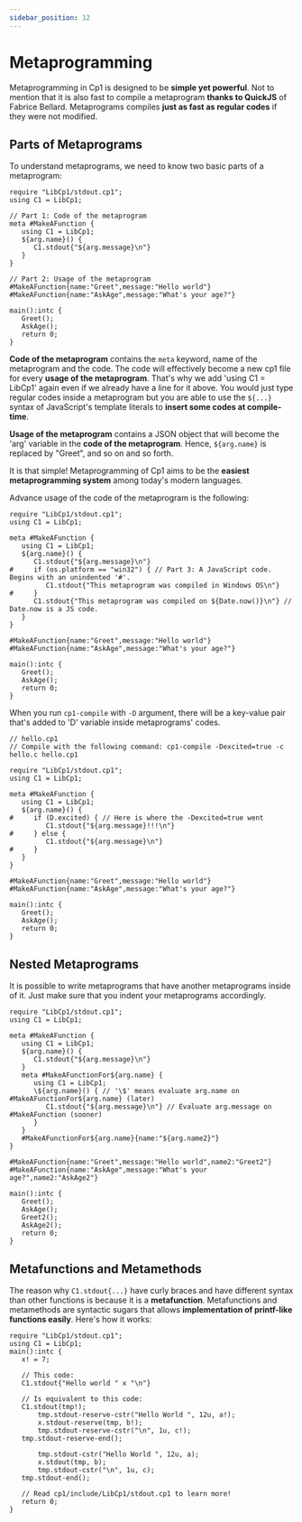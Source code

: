 ```yaml
---
sidebar_position: 12
---
```


# Metaprogramming
Metaprogramming in Cp1 is designed to be **simple yet powerful**. Not to mention that it is also fast to compile a metaprogram **thanks to QuickJS** of Fabrice Bellard. Metaprograms compiles **just as fast as regular codes** if they were not modified.

## Parts of Metaprograms
To understand metaprograms, we need to know two basic parts of a metaprogram:
```cpone
require "LibCp1/stdout.cp1";
using C1 = LibCp1;

// Part 1: Code of the metaprogram
meta #MakeAFunction {
   using C1 = LibCp1;
   ${arg.name}() {
      C1.stdout{"${arg.message}\n"}
   }
}

// Part 2: Usage of the metaprogram 
#MakeAFunction{name:"Greet",message:"Hello world"}
#MakeAFunction{name:"AskAge",message:"What's your age?"}

main():intc {
   Greet();
   AskAge();
   return 0;
}
```

**Code of the metaprogram** contains the `meta` keyword, name of the metaprogram and the code. The code will effectively become a new cp1 file for every **usage of the metaprogram**. That's why we add 'using C1 = LibCp1' again even if we already have a line for it above. You would just type regular codes inside a metaprogram but you are able to use the `${...}` syntax of JavaScript's template literals to **insert some codes at compile-time**.


**Usage of the metaprogram** contains a JSON object that will become the 'arg' variable in the **code of the metaprogram**. Hence, `${arg.name}` is replaced by "Greet", and so on and so forth.

It is that simple! Metaprogramming of Cp1 aims to be the **easiest metaprogramming system** among today's modern languages.

Advance usage of the code of the metaprogram is the following:
```cpone
require "LibCp1/stdout.cp1";
using C1 = LibCp1;

meta #MakeAFunction {
   using C1 = LibCp1;
   ${arg.name}() {
      C1.stdout{"${arg.message}\n"}
#     if (os.platform == "win32") { // Part 3: A JavaScript code. Begins with an unindented '#'.
         C1.stdout{"This metaprogram was compiled in Windows OS\n"}
#     }
      C1.stdout{"This metaprogram was compiled on ${Date.now()}\n"} // Date.now is a JS code.
   }
}

#MakeAFunction{name:"Greet",message:"Hello world"}
#MakeAFunction{name:"AskAge",message:"What's your age?"}

main():intc {
   Greet();
   AskAge();
   return 0;
}
```

When you run `cp1-compile` with `-D` argument, there will be a key-value pair that's added to 'D' variable inside metaprograms' codes.
```cpone
// hello.cp1
// Compile with the following command: cp1-compile -Dexcited=true -c hello.c hello.cp1

require "LibCp1/stdout.cp1";
using C1 = LibCp1;

meta #MakeAFunction {
   using C1 = LibCp1;
   ${arg.name}() {
#     if (D.excited) { // Here is where the -Dexcited=true went
         C1.stdout{"${arg.message}!!!\n"}
#     } else {
         C1.stdout{"${arg.message}\n"}
#     }
   }
}

#MakeAFunction{name:"Greet",message:"Hello world"}
#MakeAFunction{name:"AskAge",message:"What's your age?"}

main():intc {
   Greet();
   AskAge();
   return 0;
}
```

## Nested Metaprograms
It is possible to write metaprograms that have another metaprograms inside of it. Just make sure that you indent your metaprograms accordingly.
```cpone
require "LibCp1/stdout.cp1";
using C1 = LibCp1;

meta #MakeAFunction {
   using C1 = LibCp1;
   ${arg.name}() {
      C1.stdout{"${arg.message}\n"}
   }
   meta #MakeAFunctionFor${arg.name} {
      using C1 = LibCp1;
      \${arg.name}() { // '\$' means evaluate arg.name on #MakeAFunctionFor${arg.name} (later)
         C1.stdout{"${arg.message}\n"} // Evaluate arg.message on #MakeAFunction (sooner)
      }
   }
   #MakeAFunctionFor${arg.name}{name:"${arg.name2}"}
}

#MakeAFunction{name:"Greet",message:"Hello world",name2:"Greet2"}
#MakeAFunction{name:"AskAge",message:"What's your age?",name2:"AskAge2"}

main():intc {
   Greet();
   AskAge();
   Greet2();
   AskAge2();
   return 0;
}
```

## Metafunctions and Metamethods
The reason why `C1.stdout{...}` have curly braces and have different syntax than other functions is because it is a **metafunction**. Metafunctions and metamethods are syntactic sugars that allows **implementation of printf-like functions easily**. Here's how it works:
```cpone
require "LibCp1/stdout.cp1";
using C1 = LibCp1;
main():intc {
   x! = 7;

   // This code:
   C1.stdout{"Hello world " x "\n"}

   // Is equivalent to this code:
   C1.stdout(tmp!);
       tmp.stdout-reserve-cstr("Hello World ", 12u, a!);
       x.stdout-reserve(tmp, b!);
       tmp.stdout-reserve-cstr("\n", 1u, c!);
   tmp.stdout-reserve-end();

       tmp.stdout-cstr("Hello World ", 12u, a);
       x.stdout(tmp, b);
       tmp.stdout-cstr("\n", 1u, c);
   tmp.stdout-end();

   // Read cp1/include/LibCp1/stdout.cp1 to learn more!
   return 0;
}
```
